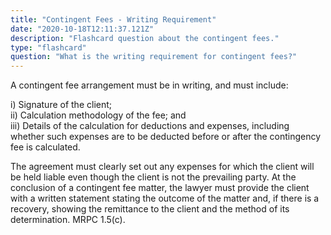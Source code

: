 ```yaml
---
title: "Contingent Fees - Writing Requirement"
date: "2020-10-18T12:11:37.121Z"
description: "Flashcard question about the contingent fees."
type: "flashcard"
question: "What is the writing requirement for contingent fees?"
---
```


A contingent fee arrangement must be in writing, and must include:
<p class="_f-indent">
i) Signature of the client;<br />
ii) Calculation methodology of the fee; and <br />
iii) Details of the calculation for deductions and expenses, including whether such expenses are to be deducted before or after the contingency fee is calculated.
</p>

The agreement must clearly set out any expenses for which the client will be held liable even though the client is not the prevailing party. At the conclusion of a contingent fee matter, the lawyer must provide the client with a written statement stating the outcome of the matter and, if there is a recovery, showing the remittance to the client and the method of its determination. MRPC 1.5(c).